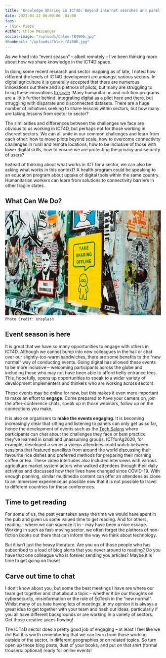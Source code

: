 ```yaml
---
title: 'Knowledge Sharing in ICT4D: Beyond internet searches and panel events'
date: 2021-04-22 06:00:00 -04:00
tags:
- Think Piece
Author: Chloe Messenger
social-image: "/uploads/Chloe-f84906.jpg"
thumbnail: "/uploads/Chloe-f84906.jpg"
---
```


As we head into “event season” – albeit remotely – I’ve been thinking more about how we share knowledge in the ICT4D space.

In doing some recent research and sector mapping as of late, I noted how different the levels of ICT4D development are amongst various sectors. In digital agriculture it is generally accepted that there are numerous innovations out there and a plethora of pilots, but many are struggling to bring these innovations [to scale](https://www.cta.int/en/digitalisation-agriculture-africa). Many humanitarian and nutrition programs are a little further behind, integrating digital as a pilot here and there, but struggling with disparate and disconnected datasets. There are a huge number of initiatives seeking to share lessons within sectors, but how many are taking lessons from sector to sector?

<!--more-->

The similarities and differences between the challenges we face are obvious to us working in ICT4D, but perhaps not for those working in discreet sectors. We can all unite in our common challenges and learn from each other: how to move pilots beyond scale, how to overcome connectivity challenges in rural and remote locations, how to be inclusive of those with lower digital skills, how to ensure we are protecting the privacy and security of users?

Instead of thinking about what works in ICT for a sector, we can also be asking what works in this context? A health program could be speaking to an education program about uptake of digital tools within the same country. Humanitarian workers can learn from solutions to connectivity barriers in other fragile states.

## What Can We Do?

![Chloe-f84906.jpg](/uploads/Chloe-f84906.jpg)
`Photo Credit: Unsplash`

## Event season is here

It is great that we have so many opportunities to engage with others in ICT4D. Although we cannot bump into new colleagues in the hall or chat over our slightly-too-warm sandwiches, there are some benefits to the “new normal” way of conducting events. Going digital has allowed these events to be more inclusive – welcoming participants across the globe and including those who may not have been able to afford hefty entrance fees. This, hopefully, opens up opportunities to speak to a wider variety of development implementers and thinkers who are working across sectors.

These events may be online for now, but this makes it even more important to make an effort to **engage**. Come prepared to have your camera on, join the after-conference chats, speak up in those webinars, follow up on the connections you make.

It is also on organisers to **make the events engaging**. It is becoming increasingly clear that sitting and listening to panels can only get us so far, hence the development of events such as the [Tech Salons](https://technologysalon.org/) where participants can chat about the challenges they face or best practice they’ve learned in small and unassuming groups. ICTforAg2020, for example, developed a series a videos attendees could watch between sessions that featured panellists from around the world discussing their favourite rice dishes and preferred methods for preparing their morning coffee or tea. These video interludes also included interviews with various agriculture market system actors who walked attendees through their daily activities and discussed how their lives have changed since COVID-19. With enough planning, similar multimedia content can offer an attendees as close to an immersive experience as possible now that it is not possible to travel to different countries for these conferences. 

## Time to get reading

For some of us, the past year taken away the time we would have spent in the pub and given us some valued time to get reading. And for others, reading - where we can squeeze it in – may have been a nice escape. Working in such as fast-moving sector, we often forget the plethora of non-fiction books out there that can inform the way we think about technology.

But it isn’t just the heavy literature. Are you on of those people who has subscribed to a load of blog alerts that you never around to reading? Do you have that one colleague who is forever sending you articles? Maybe it is time to get going on those!

## Carve out time to chat

I don’t know about you, but some the best meetings I have are where our team get together and chat about a topic – whether it be our thoughts on cybersecurity, misinformation or the role of EdTech in the “new normal”. Whilst many of us hate having lots of meetings, in my opinion it is always a great idea to get together with your team and hash out ideas, particularly if you all have different backgrounds or are working in a variety of sectors. Get those creative juices flowing!

The ICT4D sector does a pretty good job of engaging – at least I feel like we do! But it is worth remembering that we can learn from those working outside of the sector, in different geographies or on related topics. So turn open up those blog posts, dust of your books, and put on that shirt (formal trousers: optional) ready for online events!
